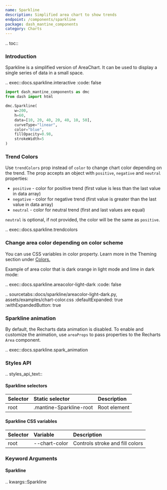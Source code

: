 ```yaml
---
name: Sparkline
description: Simplified area chart to show trends
endpoint: /components/sparkline
package: dash_mantine_components
category: Charts
---
```


.. toc::

### Introduction

Sparkline is a simplified version of AreaChart. It can be used to display a single series of data in a small space.

.. exec::docs.sparkline.interactive
    :code: false


```python
import dash_mantine_components as dmc
from dash import html

dmc.Sparkline(
    w=200,
    h=60,
    data=[10, 20, 40, 20, 40, 10, 50],
    curveType="linear",
    color="blue",
    fillOpacity=0.98,
    strokeWidth=5    
)

```

### Trend Colors

Use `trendColors` prop instead of `color` to change chart color depending on the trend. The prop accepts an object with `positive`, `negative` and `neutral` properties:

- `positive` - color for positive trend (first value is less than the last value in data array)
- `negative` - color for negative trend (first value is greater than the last value in data array)
- `neutral` - color for neutral trend (first and last values are equal)

`neutral` is optional, if not provided, the color will be the same as `positive`.


.. exec::docs.sparkline.trendcolors


### Change area color depending on color scheme
You can use CSS variables in color property. Learn more in the Theming section under [Colors.](/colors#colors-in-light-and-dark-mode)

Example of area color that is dark orange in light mode and lime in dark mode:


.. exec::docs.sparkline.areacolor-light-dark
    :code: false


.. sourcetabs::docs/sparkline/areacolor-light-dark.py, assets/examples/chart-color.css
    :defaultExpanded: true
    :withExpandedButton: true


### Sparkline animation
By default, the Recharts data animation is disabled. To enable and customize the animation, use `areaProps` to pass properties to the Recharts `Area` component.


.. exec::docs.sparkline.spark_animation




### Styles API

.. styles_api_text::

#### Sparkline selectors

| Selector    | Static selector         | Description                             |
|:------------|:------------------------|:----------------------------------------|
| root        | .mantine-Sparkline-root | Root element                            |


#### Sparkline CSS variables

| Selector         | Variable             | Description                        |
|:-----------------|:---------------------|:-----------------------------------|
| root             | --chart-color        | Controls stroke and fill colors    |

### Keyword Arguments

#### Sparkline

.. kwargs::Sparkline
